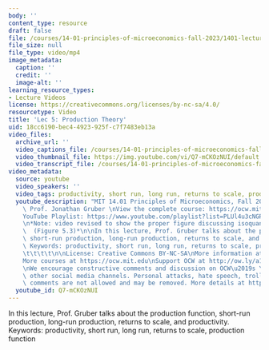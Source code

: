 ```yaml
---
body: ''
content_type: resource
draft: false
file: /courses/14-01-principles-of-microeconomics-fall-2023/1401-lecture05-2023sep20-v2_360p_16_9.mp4
file_size: null
file_type: video/mp4
image_metadata:
  caption: ''
  credit: ''
  image-alt: ''
learning_resource_types:
- Lecture Videos
license: https://creativecommons.org/licenses/by-nc-sa/4.0/
resourcetype: Video
title: 'Lec 5: Production Theory'
uid: 18cc6190-bec4-4923-925f-c7f7483eb13a
video_files:
  archive_url: ''
  video_captions_file: /courses/14-01-principles-of-microeconomics-fall-2023/1uHrL94_6Al349Wax149tfsBjQxUlFPl7_transcript.webvtt
  video_thumbnail_file: https://img.youtube.com/vi/Q7-mCKOzNUI/default.jpg
  video_transcript_file: /courses/14-01-principles-of-microeconomics-fall-2023/1uHrL94_6Al349Wax149tfsBjQxUlFPl7_transcript.pdf
video_metadata:
  source: youtube
  video_speakers: ''
  video_tags: productivity, short run, long run, returns to scale, production function
  youtube_description: "MIT 14.01 Principles of Microeconomics, Fall 2023 \nInstructor:\
    \ Prof. Jonathan Gruber \nView the complete course: https://ocw.mit.edu/14-01F23\n\
    YouTube Playlist: https://www.youtube.com/playlist?list=PLUl4u3cNGP60V7HxLYRaJMbFzP77bzEjb\n\
    \n*Note: video revised to show the proper figure discussing isoquants at 24:55\
    \  (Figure 5.3)*\n\nIn this lecture, Prof. Gruber talks about the production function,\
    \ short-run production, long-run production, returns to scale, and productivity.\
    \ Keywords: productivity, short run, long run, returns to scale, production function\t\
    \t\t\t\t\n\nLicense: Creative Commons BY-NC-SA\nMore information at https://ocw.mit.edu/terms\n\
    More courses at https://ocw.mit.edu\nSupport OCW at http://ow.ly/a1If50zVRlQ\n\
    \nWe encourage constructive comments and discussion on OCW\u2019s YouTube and\
    \ other social media channels. Personal attacks, hate speech, trolling, and inappropriate\
    \ comments are not allowed and may be removed. More details at https://ocw.mit.edu/comments."
  youtube_id: Q7-mCKOzNUI
---
```

In this lecture, Prof. Gruber talks about the production function, short-run production, long-run production, returns to scale, and productivity. Keywords: productivity, short run, long run, returns to scale, production function